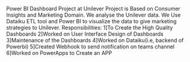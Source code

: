 Power BI Dashboard Project at Unilever
Project is Based on Consumer Insights and Marketing Domain. We analyse the Unilever data. We Use Dataiku  ETL tool and Power BI to visualize the data to give marketing strategies to Unilever.
Responsibilities:
1]To Create the High Quality Dashboards
2]Worked on User Interface Design of Dashboards
3]Maintenance of the Dashboards
4]Worked on Dataiku(i.e, backend of Powerbi)
5]Created Webhook to send notification on teams channel
6]Worked on PowerApps to Create an APP 

